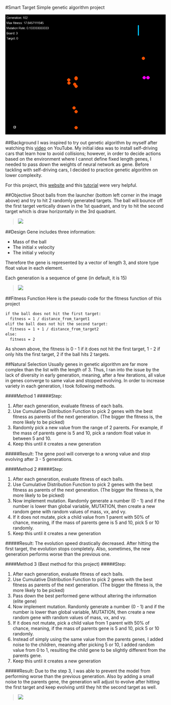 #Smart Target
Simple genetic algorithm project

![](image/screenshot.jpg)

##Background
I was inspired to try out genetic algorithm by myself after watching this [video](https://www.youtube.com/watch?v=qv6UVOQ0F44&t=176s) on YouTube. My initial idea was to install self-driving cars that learn how to avoid collisions; however, in order to decide actions based on the environment where I cannot define fixed length genes, I needed to pass down the weights of neural network as gene. Before tackling with self-driving cars, I decided to practice genetic algorithm on lower complexity.

For this project, this [website](http://www.blprnt.com/smartrockets/) and this [tutorial](https://www.youtube.com/watch?v=bGz7mv2vD6g) were very helpful.



##Objective
Shoot balls from the launcher (bottom left corner in the image above) and try to hit 2 randomly generated targets. The ball will bounce off the first target vertically drawn in the 1st quadrant, and try to hit the second target which is draw horizontally in the 3rd quadrant.

>![](image/target.jpg)



##Design
Gene includes three information:
* Mass of the ball
* The initial x velocity
* The initial y velocity

Therefore the gene is represented by a vector of length 3, and store type float value in each element.

Each generation is a sequence of gene (in default, it is 15)
>![](image/gene.jpg)





##Fitness Function
Here is the pseudo code for the fitness function of this project

```
if the ball does not hit the first target:
  fitness = 1 / distance_from_target1
elif the ball does not hit the second target:
  fitness = 1 + 1 / distance_from_target2
else:
  fitness = 2
```

As shown above, the fitness is 0 - 1 if it does not hit the first target, 1 - 2 if only hits the first target, 2 if the ball hits 2 targets.


##Natural Selection
Usually genes in genetic algorithm are far more complex than the list with the length of 3. Thus, I ran into the issue by the lack of diversity in early generation, meaning, after a few iterations, all value in genes converge to same value and stopped evolving. In order to increase variety in each generation, I took following methods.

####Method 1
#####Step:
1. After each generation, evaluate fitness of each balls.
2. Use Cumulative Distribution Function to pick 2 genes with the best fitness as parents of the next generation. (The bigger the fitness is, the more likely to be picked)
3. Randomly pick a new value from the range of 2 parents. For example, if the mass of parents gene is 5 and 10, pick a random float value in between 5 and 10.
4. Keep this until it creates a new generation

#####Result:
The gene pool will converge to a wrong value and stop evolving after 3 - 5 generations.

####Method 2
#####Step:
1. After each generation, evaluate fitness of each balls.
2. Use Cumulative Distribution Function to pick 2 genes with the best fitness as parents of the next generation. (The bigger the fitness is, the more likely to be picked)
3. Now implement mutation. Randomly generate a number (0 - 1) and if the number is lower than global variable, MUTATION, then create a new random gene with random values of mass, vx, and vy.
3. If it does not mutate, pick a child value from 1 parent with 50% of chance, meaning, if the mass of parents gene is 5 and 10, pick 5 or 10 randomly.
4. Keep this until it creates a new generation

#####Result:
The evolution speed drastically decreased. After hitting the first target, the evolution stops completely. Also, sometimes, the new generation performs worse than the previous one.

####Method 3 (Best method for this project)
#####Step:
1. After each generation, evaluate fitness of each balls.
2. Use Cumulative Distribution Function to pick 2 genes with the best fitness as parents of the next generation. (The bigger the fitness is, the more likely to be picked)
3. Pass down the best performed gene without altering the information (elite gene)
4. Now implement mutation. Randomly generate a number (0 - 1) and if the number is lower than global variable, MUTATION, then create a new random gene with random values of mass, vx, and vy.
5. If it does not mutate, pick a child value from 1 parent with 50% of chance, meaning, if the mass of parents gene is 5 and 10, pick 5 or 10 randomly.
6. Instead of simply using the same value from the parents genes, I added noise to the children, meaning after picking 5 or 10, I added random value from 0 to 1, resulting the child gene to be slightly different from the parents gene.
7. Keep this until it creates a new generation

#####Result:
Due to the step 3, I was able to prevent the model from performing worse than the previous generation. Also by adding a small noise to the parents gene, the generation will adjust to evolve after hitting the first target and keep evolving until they hit the second target as well.

>![](image/selection.jpg)
